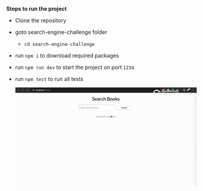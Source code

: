 <b>Steps to run the project</b>

- Clone the repository
- goto search-engine-challenge folder
  - `cd search-engine-challenge`
- run `npm i` to download required packages
- run `npm run dev` to start the project on port `1234`
- run `npm test` to run all tests

  ![](search-engine-challenge.gif)
